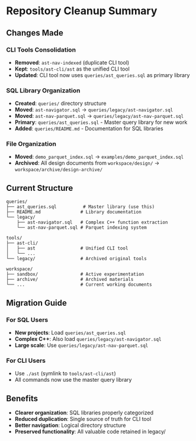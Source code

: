 # Repository Cleanup Summary

## Changes Made

### CLI Tools Consolidation
- **Removed**: `ast-nav-indexed` (duplicate CLI tool)
- **Kept**: `tools/ast-cli/ast` as the unified CLI tool
- **Updated**: CLI tool now uses `queries/ast_queries.sql` as primary library

### SQL Library Organization
- **Created**: `queries/` directory structure
- **Moved**: `ast-navigator.sql` → `queries/legacy/ast-navigator.sql`
- **Moved**: `ast-nav-parquet.sql` → `queries/legacy/ast-nav-parquet.sql`
- **Primary**: `queries/ast_queries.sql` - Master query library for new work
- **Added**: `queries/README.md` - Documentation for SQL libraries

### File Organization
- **Moved**: `demo_parquet_index.sql` → `examples/demo_parquet_index.sql`
- **Archived**: All design documents from `workspace/design/` → `workspace/archive/design-archive/`

## Current Structure

```
queries/
├── ast_queries.sql          # Master library (use this)
├── README.md               # Library documentation
└── legacy/
    ├── ast-navigator.sql   # Complex C++ function extraction
    └── ast-nav-parquet.sql # Parquet indexing system

tools/
├── ast-cli/
│   ├── ast                 # Unified CLI tool
│   └── ...
└── legacy/                 # Archived original tools

workspace/
├── sandbox/                # Active experimentation
├── archive/                # Archived materials
└── ...                     # Current working documents
```

## Migration Guide

### For SQL Users
- **New projects**: Load `queries/ast_queries.sql`
- **Complex C++**: Also load `queries/legacy/ast-navigator.sql`  
- **Large scale**: Use `queries/legacy/ast-nav-parquet.sql`

### For CLI Users
- Use `./ast` (symlink to `tools/ast-cli/ast`)
- All commands now use the master query library

## Benefits
- **Clearer organization**: SQL libraries properly categorized
- **Reduced duplication**: Single source of truth for CLI tool
- **Better navigation**: Logical directory structure
- **Preserved functionality**: All valuable code retained in legacy/